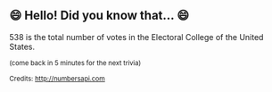 ## :smile: Hello! Did you know that... :smile:
538 is the total number of votes in the Electoral College of the United States.

<sup>(come back in 5 minutes for the next trivia)</sup>


<sup>Credits: http://numbersapi.com</sup>
